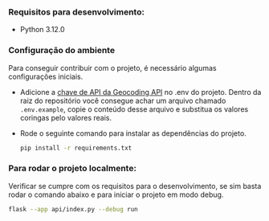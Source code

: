 ### Requisitos para desenvolvimento:
- Python 3.12.0

### Configuração do ambiente
Para conseguir contribuir com o projeto, é necessário algumas configurações iniciais.
- Adicione a [chave de API da Geocoding API](https://console.cloud.google.com/apis/library) no .env do projeto. Dentro da raiz do repositório você consegue achar um arquivo chamado ```.env.example```, copie o conteúdo desse arquivo e substitua os valores coringas pelo valores reais.
- Rode o seguinte comando para instalar as dependências do projeto.

    ```bash
    pip install -r requirements.txt
    ```

### Para rodar o projeto localmente:
Verificar se cumpre com os requisitos para o desenvolvimento, se sim basta rodar o comando abaixo e para iniciar o projeto em modo debug.

```bash
flask --app api/index.py --debug run
```
